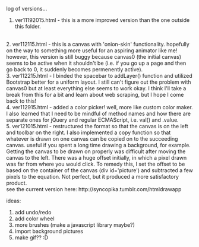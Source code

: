 log of versions...  
1. ver11192015.html - this is a more improved version than the one outside this folder.  
<br>
2. ver112115.html - this is a canvas with 'onion-skin' functionality. hopefully on the way to something more useful for an aspiring animator like me! however, this version is still buggy because canvas0 (the initial canvas) seems to be active when it shouldn't be (i.e. if you go up a page and then go back to 0, it suddenly becomes permenently active).  
<br>
3. ver112215.html - I binded the spacebar to addLayer() function and utilized Bootstrap better for a uniform layout. I still can't figure out the problem with canvas0 but at least everything else seems to work okay. I think I'll take a break from this for a bit and learn about web scraping, but I hope I come back to this! 
<br>  
4. ver112915.html - added a color picker! well, more like custom color maker. I also learned that I need to be mindful of method names and how there are separate ones for jQuery and regular ECMAScript, i.e. val() and .value.  
<br>
5. ver121015.html - restructured the format so that the canvas is on the left and toolbar on the right. I also implemented a copy function so that whatever is drawn on one canvas can be copied on to the succeeding canvas. useful if you spent a long time  
drawing a background, for example. Getting the canvas to be drawn on properly was difficult after moving the canvas to the left. There was a huge offset initially, in which a pixel drawn was far from where you would click. To remedy this, I set the offset to be based on the container of the canvas (div id='picture') and subtracted a few pixels to the equation. Not perfect, but it produced a more satisfactory product. 
<br>  
see the current version here: http://syncopika.tumblr.com/htmldrawapp

ideas:  
1. add undo/redo     
2. add color wheel  
3. more brushes (make a javascript library maybe?) 
4. import background pictures  
5. make gif?? :D  
